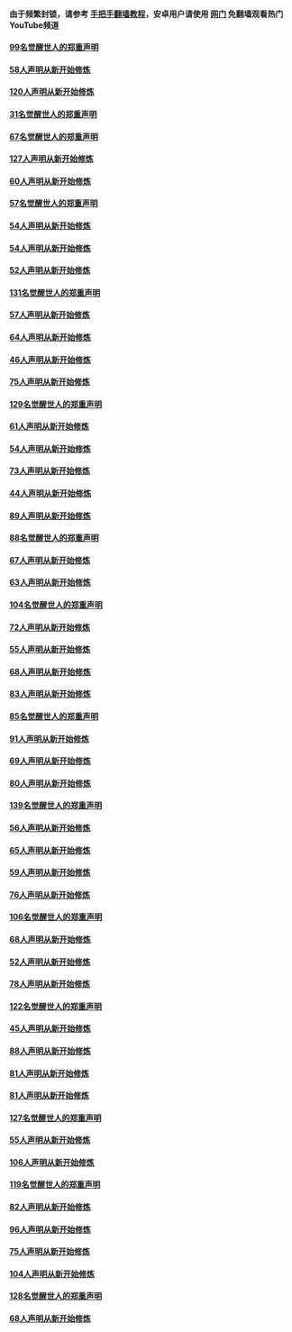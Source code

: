 #### 由于频繁封锁，请参考 [手把手翻墙教程](https://github.com/gfw-breaker/guides/wiki/)，安卓用户请使用 [网门](https://github.com/gfw-breaker/nogfw/blob/master/dl.md?t=02130500) 免翻墙观看热门YouTube频道 

#### [99名觉醒世人的郑重声明](../pages/91/420528.md?t=02130500) 

#### [58人声明从新开始修炼](../pages/91/420198.md?t=02130500) 

#### [120人声明从新开始修炼](../pages/91/420141.md?t=02130500) 

#### [31名觉醒世人的郑重声明](../pages/91/420197.md?t=02130500) 

#### [67名觉醒世人的郑重声明](../pages/91/420140.md?t=02130500) 

#### [127人声明从新开始修炼](../pages/91/420082.md?t=02130500) 

#### [60人声明从新开始修炼](../pages/91/420081.md?t=02130500) 

#### [57名觉醒世人的郑重声明](../pages/91/420080.md?t=02130500) 

#### [54人声明从新开始修炼](../pages/91/419533.md?t=02130500) 

#### [54人声明从新开始修炼](../pages/91/419532.md?t=02130500) 

#### [52人声明从新开始修炼](../pages/91/419531.md?t=02130500) 

#### [131名觉醒世人的郑重声明](../pages/91/419530.md?t=02130500) 

#### [57人声明从新开始修炼](../pages/91/419430.md?t=02130500) 

#### [64人声明从新开始修炼](../pages/91/419429.md?t=02130500) 

#### [46人声明从新开始修炼](../pages/91/419428.md?t=02130500) 

#### [75人声明从新开始修炼](../pages/91/419427.md?t=02130500) 

#### [129名觉醒世人的郑重声明](../pages/91/419426.md?t=02130500) 

#### [61人声明从新开始修炼](../pages/91/419198.md?t=02130500) 

#### [54人声明从新开始修炼](../pages/91/419197.md?t=02130500) 

#### [73人声明从新开始修炼](../pages/91/419196.md?t=02130500) 

#### [44人声明从新开始修炼](../pages/91/419075.md?t=02130500) 

#### [89人声明从新开始修炼](../pages/91/419074.md?t=02130500) 

#### [88名觉醒世人的郑重声明](../pages/91/419195.md?t=02130500) 

#### [67人声明从新开始修炼](../pages/91/419073.md?t=02130500) 

#### [63人声明从新开始修炼](../pages/91/419072.md?t=02130500) 

#### [104名觉醒世人的郑重声明](../pages/91/419071.md?t=02130500) 

#### [72人声明从新开始修炼](../pages/91/418902.md?t=02130500) 

#### [55人声明从新开始修炼](../pages/91/418901.md?t=02130500) 

#### [68人声明从新开始修炼](../pages/91/418900.md?t=02130500) 

#### [83人声明从新开始修炼](../pages/91/418757.md?t=02130500) 

#### [85名觉醒世人的郑重声明](../pages/91/418899.md?t=02130500) 

#### [91人声明从新开始修炼](../pages/91/418756.md?t=02130500) 

#### [69人声明从新开始修炼](../pages/91/418755.md?t=02130500) 

#### [80人声明从新开始修炼](../pages/91/418754.md?t=02130500) 

#### [139名觉醒世人的郑重声明](../pages/91/418753.md?t=02130500) 

#### [56人声明从新开始修炼](../pages/91/418594.md?t=02130500) 

#### [65人声明从新开始修炼](../pages/91/418593.md?t=02130500) 

#### [59人声明从新开始修炼](../pages/91/418592.md?t=02130500) 

#### [76人声明从新开始修炼](../pages/91/418431.md?t=02130500) 

#### [106名觉醒世人的郑重声明](../pages/91/418591.md?t=02130500) 

#### [68人声明从新开始修炼](../pages/91/418430.md?t=02130500) 

#### [52人声明从新开始修炼](../pages/91/418429.md?t=02130500) 

#### [78人声明从新开始修炼](../pages/91/418428.md?t=02130500) 

#### [122名觉醒世人的郑重声明](../pages/91/418427.md?t=02130500) 

#### [45人声明从新开始修炼](../pages/91/418248.md?t=02130500) 

#### [88人声明从新开始修炼](../pages/91/418247.md?t=02130500) 

#### [81人声明从新开始修炼](../pages/91/418246.md?t=02130500) 

#### [81人声明从新开始修炼](../pages/91/418139.md?t=02130500) 

#### [127名觉醒世人的郑重声明](../pages/91/418245.md?t=02130500) 

#### [55人声明从新开始修炼](../pages/91/418138.md?t=02130500) 

#### [106人声明从新开始修炼](../pages/91/418137.md?t=02130500) 

#### [119名觉醒世人的郑重声明](../pages/91/418135.md?t=02130500) 

#### [82人声明从新开始修炼](../pages/91/418136.md?t=02130500) 

#### [96人声明从新开始修炼](../pages/91/417831.md?t=02130500) 

#### [75人声明从新开始修炼](../pages/91/417830.md?t=02130500) 

#### [104人声明从新开始修炼](../pages/91/417829.md?t=02130500) 

#### [128名觉醒世人的郑重声明](../pages/91/417828.md?t=02130500) 

#### [68人声明从新开始修炼](../pages/91/417173.md?t=02130500) 

